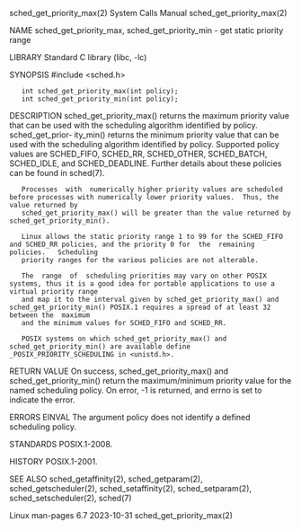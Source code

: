 sched_get_priority_max(2)					      System Calls Manual					     sched_get_priority_max(2)

NAME
       sched_get_priority_max, sched_get_priority_min  - get static priority range

LIBRARY
       Standard C library (libc, -lc)

SYNOPSIS
       #include <sched.h>

       int sched_get_priority_max(int policy);
       int sched_get_priority_min(int policy);

DESCRIPTION
       sched_get_priority_max()	 returns  the  maximum	priority  value that can be used with the scheduling algorithm identified by policy.  sched_get_prior‐
       ity_min() returns the minimum priority value that can be used with the  scheduling  algorithm  identified  by  policy.	Supported  policy  values  are
       SCHED_FIFO, SCHED_RR, SCHED_OTHER, SCHED_BATCH, SCHED_IDLE, and SCHED_DEADLINE.	Further details about these policies can be found in sched(7).

       Processes  with	numerically higher priority values are scheduled before processes with numerically lower priority values.  Thus, the value returned by
       sched_get_priority_max() will be greater than the value returned by sched_get_priority_min().

       Linux allows the static priority range 1 to 99 for the SCHED_FIFO and SCHED_RR policies, and the priority 0 for	the  remaining	policies.   Scheduling
       priority ranges for the various policies are not alterable.

       The  range  of  scheduling priorities may vary on other POSIX systems, thus it is a good idea for portable applications to use a virtual priority range
       and map it to the interval given by sched_get_priority_max() and sched_get_priority_min() POSIX.1 requires a spread of at least 32 between the  maximum
       and the minimum values for SCHED_FIFO and SCHED_RR.

       POSIX systems on which sched_get_priority_max() and sched_get_priority_min() are available define _POSIX_PRIORITY_SCHEDULING in <unistd.h>.

RETURN VALUE
       On success, sched_get_priority_max() and sched_get_priority_min() return the maximum/minimum priority value for the named scheduling policy.  On error,
       -1 is returned, and errno is set to indicate the error.

ERRORS
       EINVAL The argument policy does not identify a defined scheduling policy.

STANDARDS
       POSIX.1-2008.

HISTORY
       POSIX.1-2001.

SEE ALSO
       sched_getaffinity(2), sched_getparam(2), sched_getscheduler(2), sched_setaffinity(2), sched_setparam(2), sched_setscheduler(2), sched(7)

Linux man-pages 6.7							  2023-10-31						     sched_get_priority_max(2)
